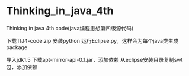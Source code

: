 # Thinking_in_java_4th
Thinking in java 4th code(java编程思想第四版源代码)

下载TIJ4-code.zip
安装python
运行Eclipse.py，这样会为每个java类生成package

导入jdk1.5
下载apt-mirror-api-0.1.jar，添加依赖
从eclipse安装目录复制swt包，添加依赖